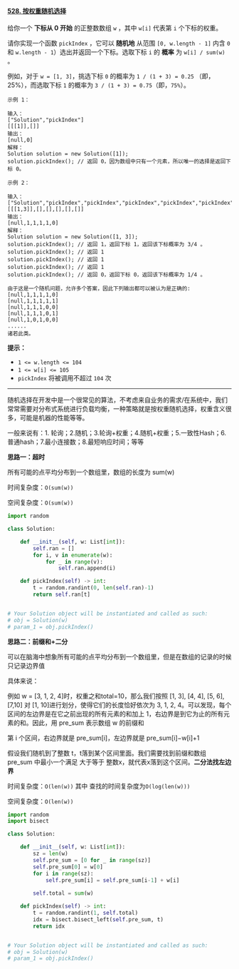 #### [528. 按权重随机选择](https://leetcode-cn.com/problems/random-pick-with-weight/)

给你一个 **下标从 0 开始** 的正整数数组 `w` ，其中 `w[i]` 代表第 `i` 个下标的权重。

请你实现一个函数 `pickIndex` ，它可以 **随机地** 从范围 `[0, w.length - 1]` 内含 `0` 和 `w.length - 1`）选出并返回一个下标。选取下标 `i` 的 **概率** 为 `w[i] / sum(w)` 。

例如，对于 `w = [1, 3]`，挑选下标 `0` 的概率为 `1 / (1 + 3) = 0.25` （即，25%），而选取下标 `1` 的概率为 `3 / (1 + 3) = 0.75`（即，`75%`）。

```
示例 1：

输入：
["Solution","pickIndex"]
[[[1]],[]]
输出：
[null,0]
解释：
Solution solution = new Solution([1]);
solution.pickIndex(); // 返回 0，因为数组中只有一个元素，所以唯一的选择是返回下标 0。

示例 2：

输入：
["Solution","pickIndex","pickIndex","pickIndex","pickIndex","pickIndex"]
[[[1,3]],[],[],[],[],[]]
输出：
[null,1,1,1,1,0]
解释：
Solution solution = new Solution([1, 3]);
solution.pickIndex(); // 返回 1，返回下标 1，返回该下标概率为 3/4 。
solution.pickIndex(); // 返回 1
solution.pickIndex(); // 返回 1
solution.pickIndex(); // 返回 1
solution.pickIndex(); // 返回 0，返回下标 0，返回该下标概率为 1/4 。

由于这是一个随机问题，允许多个答案，因此下列输出都可以被认为是正确的:
[null,1,1,1,1,0]
[null,1,1,1,1,1]
[null,1,1,1,0,0]
[null,1,1,1,0,1]
[null,1,0,1,0,0]
......
诸若此类。

```

**提示：**

- `1 <= w.length <= 104`
- `1 <= w[i] <= 105`
- `pickIndex` 将被调用不超过 `104` 次

---

随机选择在开发中是一个很常见的算法，不考虑来自业务的需求/在系统中，我们常常需要对分布式系统进行负载均衡，一种策略就是按权重随机选择，权重含义很多，可能是机器的性能等等。

一般来说有：1. 轮询；2.随机；3.轮询+权重；4.随机+权重；5.一致性Hash；6.普通hash；7.最小连接数；8.最短响应时间；等等



**思路一：超时**

所有可能的点平均分布到一个数组里，数组的长度为 sum(w)

时间复杂度：`O(sum(w))`

空间复杂度：`O(sum(w))`

```python
import random

class Solution:

    def __init__(self, w: List[int]):
        self.ran = []
        for i, v in enumerate(w):
            for _ in range(v):
                self.ran.append(i)

    def pickIndex(self) -> int:
        t = random.randint(0, len(self.ran)-1)
        return self.ran[t]


# Your Solution object will be instantiated and called as such:
# obj = Solution(w)
# param_1 = obj.pickIndex()
```

**思路二：前缀和+二分**

可以在脑海中想象所有可能的点平均分布到一个数组里，但是在数组的记录的时候只记录边界值

具体来说：

例如 w = [3, 1, 2, 4]时，权重之和total=10，那么我们按照 [1, 3], [4, 4], [5, 6],[7,10] 对 [1, 10]进行划分，使得它们的长度恰好依次为 3, 1, 2, 4。可以发现，每个区间的左边界是在它之前出现的所有元素的和加上 1，右边界是到它为止的所有元素的和。因此，用 pre_sum 表示数组 w 的前缀和

第 i 个区间，右边界就是 pre_sum[i]，左边界就是 pre_sum[i]−w[i]+1

假设我们随机到了整数 t，t落到某个区间里面。我们需要找到前缀和数组 pre_sum 中最小一个满足 大于等于 整数x，就代表x落到这个区间。**二分法找左边界**

时间复杂度：`O(len(w))` 其中 查找的时间复杂度为`O(log(len(w)))`

空间复杂度：`O(len(w))`

```python
import random
import bisect

class Solution:

    def __init__(self, w: List[int]):
        sz = len(w)
        self.pre_sum = [0 for _ in range(sz)]
        self.pre_sum[0] = w[0]
        for i in range(sz):
            self.pre_sum[i] = self.pre_sum[i-1] + w[i]
        
        self.total = sum(w)

    def pickIndex(self) -> int:
        t = random.randint(1, self.total)
        idx = bisect.bisect_left(self.pre_sum, t)
        return idx


# Your Solution object will be instantiated and called as such:
# obj = Solution(w)
# param_1 = obj.pickIndex()
```

